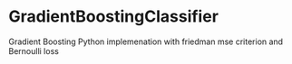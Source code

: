 # GradientBoostingClassifier
Gradient Boosting Python implemenation with friedman mse criterion and Bernoulli loss

